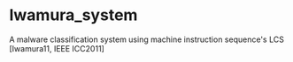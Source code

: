 Iwamura_system
==============

A malware classification system using machine instruction sequence's LCS [Iwamura11, IEEE ICC2011]
